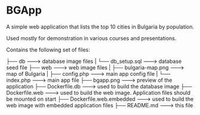 # BGApp

A simple web application that lists the top 10 cities in Bulgaria by population.

Used mostly for demonstration in various courses and presentations.

Contains the following set of files:

├── db                        ---> database image files
|   └── db_setup.sql          ---> database seed file
├── web                       ---> web image files
|   ├── bulgaria-map.png      ---> map of Bulgaria
|   ├── config.php            ---> main app config file
|   └── index.php             ---> main app file
├── bgapp.png                 ---> preview of the application
├── Dockerfile.db             ---> used to build the database image
├── Dockerfile.web            ---> used to build the web image. Application files should be mounted on start
├── Dockerfile.web.embedded   ---> used to build the web image with embedded application files
├── README.md                 ---> this file
